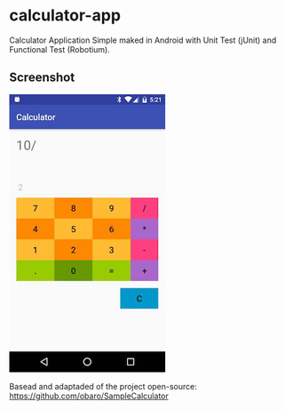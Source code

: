 # calculator-app
Calculator Application Simple maked in Android with Unit Test (jUnit) and Functional Test (Robotium).

## Screenshot

![Screenshot](screenshot.jpeg)

Basead and adaptaded of the project open-source: https://github.com/obaro/SampleCalculator
